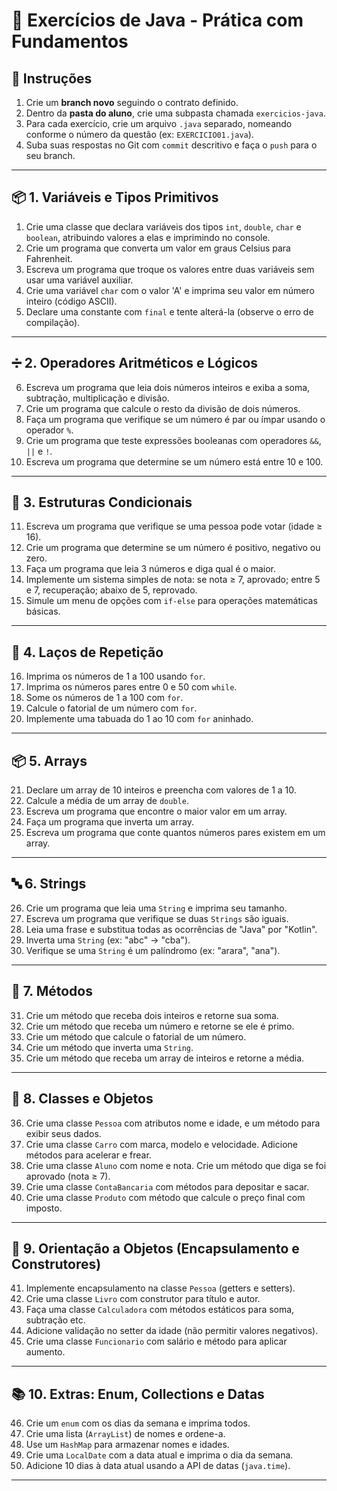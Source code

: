 # 📘 Exercícios de Java - Prática com Fundamentos

## 📝 Instruções

1. Crie um **branch novo** seguindo o contrato definido.
2. Dentro da **pasta do aluno**, crie uma subpasta chamada `exercicios-java`.
3. Para cada exercício, crie um arquivo `.java` separado, nomeando conforme o número da questão (ex: `EXERCICIO01.java`).
4. Suba suas respostas no Git com `commit` descritivo e faça o `push` para o seu branch.

---

## 📦 1. Variáveis e Tipos Primitivos

1. Crie uma classe que declara variáveis dos tipos `int`, `double`, `char` e `boolean`, atribuindo valores a elas e imprimindo no console.
2. Crie um programa que converta um valor em graus Celsius para Fahrenheit.
3. Escreva um programa que troque os valores entre duas variáveis sem usar uma variável auxiliar.
4. Crie uma variável `char` com o valor 'A' e imprima seu valor em número inteiro (código ASCII).
5. Declare uma constante com `final` e tente alterá-la (observe o erro de compilação).

---

## ➗ 2. Operadores Aritméticos e Lógicos

6. Escreva um programa que leia dois números inteiros e exiba a soma, subtração, multiplicação e divisão.
7. Crie um programa que calcule o resto da divisão de dois números.
8. Faça um programa que verifique se um número é par ou ímpar usando o operador `%`.
9. Crie um programa que teste expressões booleanas com operadores `&&`, `||` e `!`.
10. Escreva um programa que determine se um número está entre 10 e 100.

---

## 🔁 3. Estruturas Condicionais

11. Escreva um programa que verifique se uma pessoa pode votar (idade ≥ 16).
12. Crie um programa que determine se um número é positivo, negativo ou zero.
13. Faça um programa que leia 3 números e diga qual é o maior.
14. Implemente um sistema simples de nota: se nota ≥ 7, aprovado; entre 5 e 7, recuperação; abaixo de 5, reprovado.
15. Simule um menu de opções com `if-else` para operações matemáticas básicas.

---

## 🔂 4. Laços de Repetição

16. Imprima os números de 1 a 100 usando `for`.
17. Imprima os números pares entre 0 e 50 com `while`.
18. Some os números de 1 a 100 com `for`.
19. Calcule o fatorial de um número com `for`.
20. Implemente uma tabuada do 1 ao 10 com `for` aninhado.

---

## 📦 5. Arrays

21. Declare um array de 10 inteiros e preencha com valores de 1 a 10.
22. Calcule a média de um array de `double`.
23. Escreva um programa que encontre o maior valor em um array.
24. Faça um programa que inverta um array.
25. Escreva um programa que conte quantos números pares existem em um array.

---

## 🔤 6. Strings

26. Crie um programa que leia uma `String` e imprima seu tamanho.
27. Escreva um programa que verifique se duas `Strings` são iguais.
28. Leia uma frase e substitua todas as ocorrências de "Java" por "Kotlin".
29. Inverta uma `String` (ex: "abc" → "cba").
30. Verifique se uma `String` é um palíndromo (ex: "arara", "ana").

---

## 🧱 7. Métodos

31. Crie um método que receba dois inteiros e retorne sua soma.
32. Crie um método que receba um número e retorne se ele é primo.
33. Crie um método que calcule o fatorial de um número.
34. Crie um método que inverta uma `String`.
35. Crie um método que receba um array de inteiros e retorne a média.

---

## 🧱 8. Classes e Objetos

36. Crie uma classe `Pessoa` com atributos nome e idade, e um método para exibir seus dados.
37. Crie uma classe `Carro` com marca, modelo e velocidade. Adicione métodos para acelerar e frear.
38. Crie uma classe `Aluno` com nome e nota. Crie um método que diga se foi aprovado (nota ≥ 7).
39. Crie uma classe `ContaBancaria` com métodos para depositar e sacar.
40. Crie uma classe `Produto` com método que calcule o preço final com imposto.

---

## 🧩 9. Orientação a Objetos (Encapsulamento e Construtores)

41. Implemente encapsulamento na classe `Pessoa` (getters e setters).
42. Crie uma classe `Livro` com construtor para título e autor.
43. Faça uma classe `Calculadora` com métodos estáticos para soma, subtração etc.
44. Adicione validação no setter da idade (não permitir valores negativos).
45. Crie uma classe `Funcionario` com salário e método para aplicar aumento.

---

## 📚 10. Extras: Enum, Collections e Datas

46. Crie um `enum` com os dias da semana e imprima todos.
47. Crie uma lista (`ArrayList`) de nomes e ordene-a.
48. Use um `HashMap` para armazenar nomes e idades.
49. Crie uma `LocalDate` com a data atual e imprima o dia da semana.
50. Adicione 10 dias à data atual usando a API de datas (`java.time`).

---
